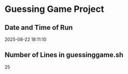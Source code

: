# Guessing Game Project

## Date and Time of Run
2025-08-22 18:11:10

## Number of Lines in guessinggame.sh
25
